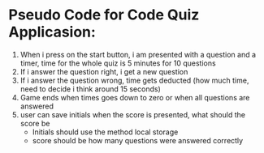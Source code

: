 # Pseudo Code for Code Quiz Applicasion:

1. When i press on the start button, i am presented with a question and a timer, time for the whole quiz is 5 minutes for 10 questions
2. If i answer the question right, i get a new question
3. If i answer the question wrong, time gets deducted (how much time, need to decide i think around 15 seconds)
4. Game ends when times goes down to zero or when all questions are answered
5. user can save initials when the score is presented, what should the score be
    * Initials should use the method local storage
    * score should be how many questions were answered correctly